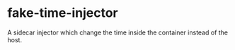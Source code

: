 # fake-time-injector
A sidecar injector which change the time inside the container instead of the host.
